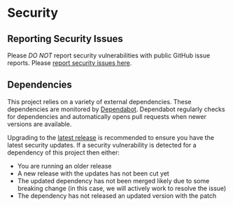 # Security

## Reporting Security Issues

Please *DO NOT* report security vulnerabilities with public GitHub issue
reports. Please [report security issues here](
https://www.splunk.com/en_us/product-security/report.html).

## Dependencies

This project relies on a variety of external dependencies. These dependencies are monitored by
[Dependabot](https://docs.github.com/en/code-security/dependabot).  Dependabot regularly checks for dependencies
and automatically opens pull requests when newer versions are available.

Upgrading to the [latest release](https://github.com/signalfx/o11y-dem-cli/releases)
is recommended to ensure you have the latest security updates. If a security
vulnerability is detected for a dependency of this project then either:

- You are running an older release
- A new release with the updates has not been cut yet
- The updated dependency has not been merged likely due to some breaking change
  (in this case, we will actively work to resolve the issue)
- The dependency has not released an updated version with the patch
